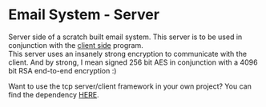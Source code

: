 # Email System - Server

Server side of a scratch built email system. This server is to be used in conjunction with the [client side](https://github.com/redParrot17/emailSystem-client) program.  
This server uses an insanely strong encryption to communicate with the client.
And by strong, I mean signed 256 bit AES in conjunction with a 4096 bit RSA end-to-end encryption :)

Want to use the tcp server/client framework in your own project? You can find the dependency [HERE](https://github.com/redParrot17/redTCP).
